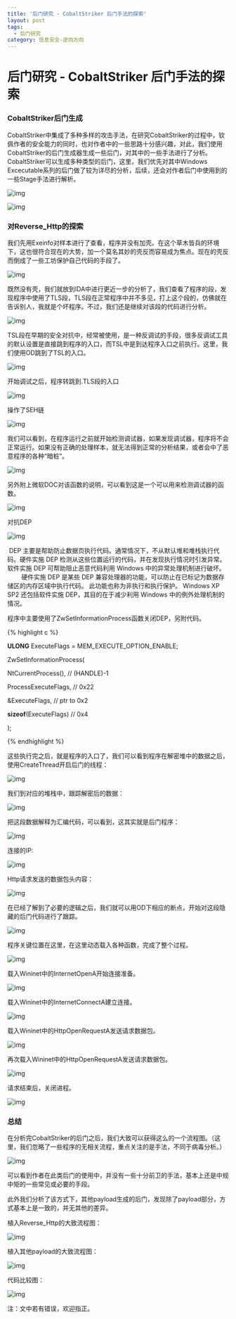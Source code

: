 ```yaml
---
title: '后门研究 - CobaltStriker 后门手法的探索'
layout: post
tags:
  - 后门研究
category: 信息安全-逆向方向
---
```

# 后门研究 - CobaltStriker 后门手法的探索

### CobaltStriker后门生成

CobaltStriker中集成了多种多样的攻击手法，在研究CobaltStriker的过程中，钦佩作者的安全能力的同时，也对作者中的一些思路十分感兴趣，对此，我们使用CobaltStriker的后门生成器生成一些后门，对其中的一些手法进行了分析。CobaltStriker可以生成多种类型的后门，这里，我们优先对其中Windows Excecutable系列的后门做了较为详尽的分析，后续，还会对作者后门中使用到的一些Stage手法进行解析。

 

![img](http://ww4.sinaimg.cn/large/006tNc79gy1g3ln3bqd36j307605jwem.jpg)

 

![img](http://ww1.sinaimg.cn/large/006tNc79gy1g3ln378yktj30fr07k0t1.jpg)

 

### 对Reverse_Http的探索

我们先用Exeinfo对样本进行了查看，程序并没有加壳。在这个草木皆兵的环境下，这也很符合现在的大势，加一个莫名其妙的壳反而容易成为焦点。现在的壳反而倒成了一些工坊保护自己代码的手段了。

 

![img](http://ww1.sinaimg.cn/large/006tNc79gy1g3ln3fj81cj30e806rq51.jpg)

 

既然没有壳，我们就放到IDA中进行更近一步的分析了，我们查看了程序的段，发现程序中使用了TLS段，TLS段在正常程序中并不多见，打上这个段的，仿佛就在告诉别人，我就是个坏程序。不过，我们还是继续对该段的代码进行分析。


![img](http://ww4.sinaimg.cn/large/006tNc79gy1g3ln34a9scj30bg03xa9x.jpg)

 

TSL段在早期的安全对抗中，经常被使用，是一种反调试的手段，很多反调试工具的默认设置是直接跳到程序的入口，而TSL中是到达程序入口之前执行。这里，我们使用OD跳到了TSL的入口。

![img](http://ww4.sinaimg.cn/large/006tNc79gy1g3ln38yoynj30d309w74a.jpg)

 

开始调试之后，程序转跳到.TLS段的入口

![img](http://ww2.sinaimg.cn/large/006tNc79gy1g3ln384clgj30lr02fq2q.jpg)

 

操作了SEH链

![img](http://ww2.sinaimg.cn/large/006tNc79gy1g3ln3f113hj30gl04zt8j.jpg)

 

我们可以看到，在程序运行之前就开始检测调试器，如果发现调试器，程序将不会正常运行。如果没有正确的处理样本，就无法得到正常的分析结果，或者会中了恶意程序的各种“暗桩”。

![img](http://ww4.sinaimg.cn/large/006tNc79gy1g3ln3e3napj30lo02vglf.jpg)

 

另外附上微软DOC对该函数的说明，可以看到这是一个可以用来检测调试器的函数。

![img](http://ww3.sinaimg.cn/large/006tNc79gy1g3ln3b9k7dj30ps0k3ta1.jpg)

 

对抗DEP

![img](http://ww3.sinaimg.cn/large/006tNc79gy1g3ln3do2ykj30lr039744.jpg)

 

​	DEP 主要是帮助防止数据页执行代码。通常情况下，不从默认堆和堆栈执行代码。硬件实施 DEP 检测从这些位置运行的代码，并在发现执行情况时引发异常。软件实施 DEP 可帮助阻止恶意代码利用 Windows 中的异常处理机制进行破坏。
 　　
   硬件实施 DEP 是某些 DEP 兼容处理器的功能，可以防止在已标记为数据存储区的内存区域中执行代码。 此功能也称为非执行和执行保护。 Windows XP SP2 还包括软件实施 DEP，其目的在于减少利用 Windows 中的例外处理机制的情况。 

程序中主要使用了ZwSetInformationProcess函数关闭DEP，另附代码。

 

{% highlight c %}

**ULONG** ExecuteFlags = MEM_EXECUTE_OPTION_ENABLE;  

ZwSetInformationProcess(  

NtCurrentProcess(),         // (HANDLE)-1  

ProcessExecuteFlags,        // 0x22  

&ExecuteFlags,              // ptr to 0x2  

**sizeof**(ExecuteFlags)        // 0x4  

);  

{% endhighlight %}
 

这些执行完之后，就是程序的入口了，我们可以看到程序在解密堆中的数据之后，使用CreateThread开启后门的线程：

![img](http://ww3.sinaimg.cn/large/006tNc79gy1g3ln3c9c8cj30jn06uglj.jpg)

 

我们到对应的堆栈中，跟踪解密后的数据：

![img](http://ww2.sinaimg.cn/large/006tNc79gy1g3ln3d4j3tj30k309z3yi.jpg)

 

把这段数据解释为汇编代码，可以看到，这其实就是后门程序：

![img](http://ww2.sinaimg.cn/large/006tNc79gy1g3ln3640woj30kp0a1aa3.jpg)

 

连接的IP:

![img](http://ww4.sinaimg.cn/large/006tNc79gy1g3ln3acz0nj30aj06dt8p.jpg)

 

Http请求发送的数据包头内容：

![img](http://ww2.sinaimg.cn/large/006tNc79gy1g3ln34podxj30tf019aa0.jpg)

 

在已经了解到了必要的逻辑之后，我们就可以用OD下相应的断点，开始对这段隐藏的后门代码进行了跟踪。

![img](http://ww3.sinaimg.cn/large/006tNc79gy1g3ln3au5suj30lm035t8l.jpg)

 

程序关键位置在这里，在这里动态载入各种函数，完成了整个过程。

![img](http://ww4.sinaimg.cn/large/006tNc79gy1g3ln39fdbkj30l504ha9x.jpg)

 

载入Wininet中的InternetOpenA开始连接准备。

![img](http://ww1.sinaimg.cn/large/006tNc79gy1g3ln36lon0j30lq04h3yd.jpg)

 

载入Wininet中的InternetConnectA建立连接。

![img](http://ww4.sinaimg.cn/large/006tNc79gy1g3ln358itoj30lq04h745.jpg)

 

载入Wininet中的HttpOpenRequestA发送请求数据包。

![img](http://ww2.sinaimg.cn/large/006tNc79gy1g3ln33tbtyj30lp04g745.jpg)

 

再次载入Wininet中的HttpOpenRequestA发送请求数据包。

![img](http://ww2.sinaimg.cn/large/006tNc79gy1g3ln37imqcj30lp04f3yd.jpg)

 

请求结束后，关闭进程。

![img](http://ww3.sinaimg.cn/large/006tNc79gy1g3ln3ekg9mj30lr04h745.jpg)

### 总结

​	在分析完CobaltStriker的后门之后，我们大致可以获得这么的一个流程图。（这里，我们忽略了一些程序的无相关流程，重点关注的是手法，不同于病毒分析。）

![img](http://ww3.sinaimg.cn/large/006tNc79gy1g3ln38jy66j30ta06vmx9.jpg)

 

可以看到作者在此类后门的使用中，并没有一些十分前卫的手法，基本上还是中规中矩的一些常见或必要的手段。

此外我们分析了该方式下，其他payload生成的后门，发现除了payload部分，方式基本上是一致的，并无其他的差异。

 

植入Reverse_Http的大致流程图：

![img](http://ww2.sinaimg.cn/large/006tNc79gy1g3ln35oq83j314h05m748.jpg)

 

植入其他payload的大致流程图：

![img](http://ww4.sinaimg.cn/large/006tNc79gy1g3ln39xdjaj315o060aa4.jpg)

 

代码比较图：

![img](http://ww2.sinaimg.cn/large/006tNc79gy1g3ln3ctju5j30qy0r6wge.jpg)

注：文中若有错误，欢迎指正。